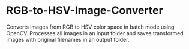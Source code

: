 # RGB-to-HSV-Image-Converter
Converts images from RGB to HSV color space in batch mode using OpenCV. Processes all images in an input folder and saves transformed images with original filenames in an output folder.